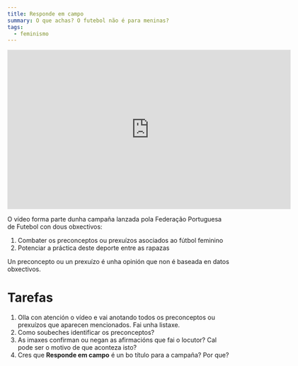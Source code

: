 ```yaml
---
title: Responde em campo
summary: O que achas? O futebol não é para meninas?
tags:
  - feminismo
---
```


<iframe src="https://player.vimeo.com/video/225984348?color=b8b2b2&title=0&byline=0&portrait=0" width="640" height="360" frameborder="0" allow="autoplay; fullscreen; picture-in-picture" allowfullscreen></iframe>

O vídeo forma parte dunha campaña lanzada pola Federação Portuguesa de Futebol
con dous obxectivos:

1. Combater os preconceptos ou prexuízos asociados ao fútbol feminino
2. Potenciar a práctica deste deporte entre as rapazas

Un preconcepto ou un prexuízo é unha opinión que non é baseada en datos
obxectivos.

# Tarefas

1. Olla con atención o vídeo e vai anotando todos os preconceptos ou prexuízos
   que aparecen mencionados. Fai unha listaxe.
2. Como soubeches identificar os preconceptos?
3. As imaxes confirman ou negan as afirmacións que fai o locutor? Cal pode ser o
   motivo de que aconteza isto?
4. Cres que **Responde em campo** é un bo título para a campaña? Por que?

